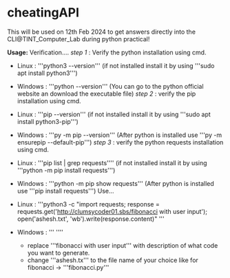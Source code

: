 # cheatingAPI
This will be used on 12th Feb 2024 to get answers directly into the CLI@TINT_Computer_Lab during python practical!


**Usage:**
Verification....
*step 1* : Verify the python installation using cmd.
  + Linux : '''python3 --version''' (if not installed install it by using '''sudo apt install python3''')
  + Windows : '''python --version''' (You can go to the python official website an download the executable file)
*step 2* : verify the pip installation using cmd.
  + Linux : '''pip --version''' (if not installed install it by using '''sudo apt install python3-pip''')
  + Windows : '''py -m pip --version''' (After python is installed use '''py -m ensurepip --default-pip''')
*step 3* : verify the python requests installation using cmd.
  + Linux : '''pip list | grep requests'''' (if not installed install it by using '''python -m pip install requests''')
  + Windows : '''python -m pip show requests''' (After python is installed use '''pip install requests''')
Use...
  + Linux : '''python3 -c "import requests; response = requests.get('http://clumsycoder01.sbs/fibonacci with user input'); open('ashesh.txt', 'wb').write(response.content)" '''
  + Windows : ''' ''''

    + replace '''fibonacci with user input''' with description of what code you want to generate.
    + change '''ashesh.tx''' to the file name of your choice like for fibonacci -> '''fibonacci.py'''
    



